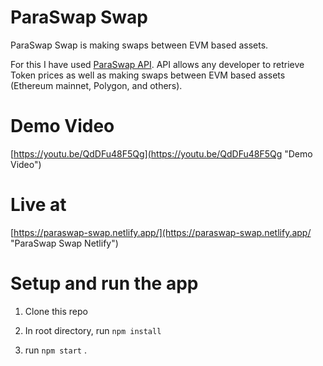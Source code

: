 # ParaSwap Swap

ParaSwap Swap is making swaps between EVM based assets.

For this I have used [ParaSwap API](https://developers.paraswap.network/api/list-all-tokens "ParaSwap API"). API allows any developer to retrieve Token prices as well as making swaps between EVM based assets (Ethereum mainnet, Polygon, and others).

# Demo Video

[https://youtu.be/QdDFu48F5Qg](https://youtu.be/QdDFu48F5Qg "Demo Video")

# Live at

[https://paraswap-swap.netlify.app/](https://paraswap-swap.netlify.app/ "ParaSwap Swap Netlify")

# Setup and run the app

1. Clone this repo

2. In root directory, run `npm install`<br />

2. run `npm start` .<br />
